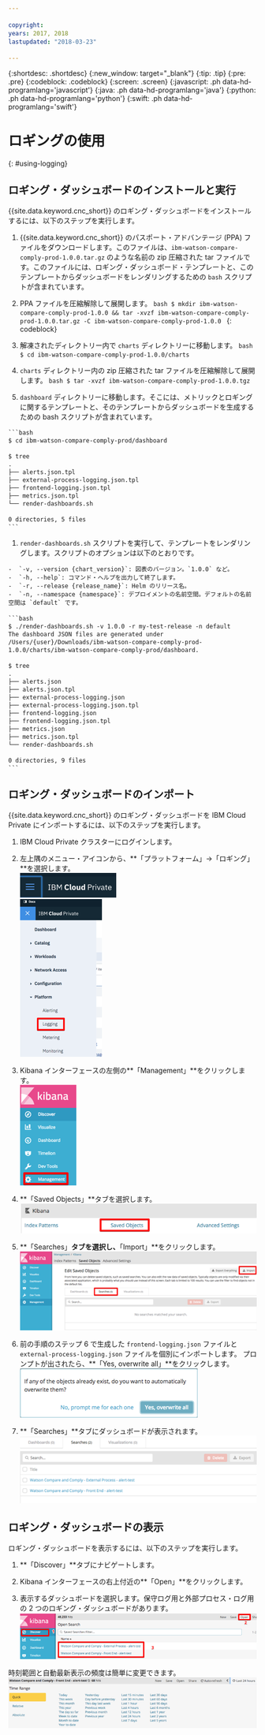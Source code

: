 ```yaml
---

copyright:
years: 2017, 2018
lastupdated: "2018-03-23"

---
```


{:shortdesc: .shortdesc}
{:new_window: target="_blank"}
{:tip: .tip}
{:pre: .pre}
{:codeblock: .codeblock}
{:screen: .screen}
{:javascript: .ph data-hd-programlang='javascript'}
{:java: .ph data-hd-programlang='java'}
{:python: .ph data-hd-programlang='python'}
{:swift: .ph data-hd-programlang='swift'}

# ロギングの使用
{: #using-logging}

## ロギング・ダッシュボードのインストールと実行

{{site.data.keyword.cnc_short}} のロギング・ダッシュボードをインストールするには、以下のステップを実行します。

  1. {{site.data.keyword.cnc_short}} のパスポート・アドバンテージ (PPA) ファイルをダウンロードします。このファイルは、`ibm-watson-compare-comply-prod-1.0.0.tar.gz` のような名前の zip 圧縮された tar ファイルです。このファイルには、ロギング・ダッシュボード・テンプレートと、このテンプレートからダッシュボードをレンダリングするための `bash` スクリプトが含まれています。

  1. PPA ファイルを圧縮解除して展開します。
    ```bash
    $ mkdir ibm-watson-compare-comply-prod-1.0.0 && tar -xvzf ibm-watson-compare-comply-prod-1.0.0.tar.gz -C ibm-watson-compare-comply-prod-1.0.0
    ```
    {: codeblock}

  1. 解凍されたディレクトリー内で `charts` ディレクトリーに移動します。
    ```bash
    $ cd ibm-watson-compare-comply-prod-1.0.0/charts
    ```

  1. `charts` ディレクトリー内の zip 圧縮された tar ファイルを圧縮解除して展開します。
    ```bash
    $ tar -xvzf ibm-watson-compare-comply-prod-1.0.0.tgz
    ```

  1. `dashboard` ディレクトリーに移動します。そこには、メトリックとロギングに関するテンプレートと、そのテンプレートからダッシュボードを生成するための bash スクリプトが含まれています。


    ```bash
    $ cd ibm-watson-compare-comply-prod/dashboard

    $ tree
    .
    ├── alerts.json.tpl
    ├── external-process-logging.json.tpl
    ├── frontend-logging.json.tpl
    ├── metrics.json.tpl
    └── render-dashboards.sh

    0 directories, 5 files
    ```

  1. `render-dashboards.sh` スクリプトを実行して、テンプレートをレンダリングします。スクリプトのオプションは以下のとおりです。
  
    -  `-v, --version {chart_version}`: 図表のバージョン。`1.0.0` など。
    -  `-h, --help`: コマンド・ヘルプを出力して終了します。
    -  `-r, --release {release_name}`: Helm のリリース名。
    -  `-n, --namespace {namespace}`: デプロイメントの名前空間。デフォルトの名前空間は `default` です。

    ```bash
    $ ./render-dashboards.sh -v 1.0.0 -r my-test-release -n default
    The dashboard JSON files are generated under /Users/{user}/Downloads/ibm-watson-compare-comply-prod-1.0.0/charts/ibm-watson-compare-comply-prod/dashboard.

    $ tree
    .
    ├── alerts.json
    ├── alerts.json.tpl
    ├── external-process-logging.json
    ├── external-process-logging.json.tpl
    ├── frontend-logging.json
    ├── frontend-logging.json.tpl
    ├── metrics.json
    ├── metrics.json.tpl
    └── render-dashboards.sh

    0 directories, 9 files
    ```

## ロギング・ダッシュボードのインポート

{{site.data.keyword.cnc_short}} のロギング・ダッシュボードを IBM Cloud Private にインポートするには、以下のステップを実行します。

  1. IBM Cloud Private クラスターにログインします。

  1. 左上隅のメニュー・アイコンから、**「プラットフォーム」->「ロギング」**を選択します。<br />
    ![IBM Cloud Private のメニュー・アイコン](images/icp-menu.png) <br />
    ![「プラットフォーム」->「ロギング」メニュー](images/icp-logging.png)

  1. Kibana インターフェースの左側の**「Management」**をクリックします。<br />
    ![Kibana インターフェース](images/kibana.png)

  1. **「Saved Objects」**タブを選択します。
    ![「Saved Objects」タブ](images/saved-obj.png)

  1. **「Searches」**タブを選択し、**「Import」**をクリックします。
    ![「Searches」タブから「Import」](images/searches-import.png)

  1. 前の手順のステップ 6 で生成した `frontend-logging.json` ファイルと `external-process-logging.json` ファイルを個別にインポートします。 プロンプトが出されたら、**「Yes, overwrite all」**をクリックします。
     ![「Yes, overwrite all」プロンプト](images/overwrite-all.png)

  1. **「Searches」**タブにダッシュボードが表示されます。
     ![「Searches」タブのダッシュボード](images/searches-tab.png)

## ロギング・ダッシュボードの表示

ロギング・ダッシュボードを表示するには、以下のステップを実行します。

  1. **「Discover」**タブにナビゲートします。

  1. Kibana インターフェースの右上付近の**「Open」**をクリックします。

  1. 表示するダッシュボードを選択します。保守ログ用と外部プロセス・ログ用の 2 つのロギング・ダッシュボードがあります。
    ![ロギング・ダッシュボードの表示](images/kibana-dboards.png)

時刻範囲と自動最新表示の頻度は簡単に変更できます。
  ![時刻範囲と最新表示頻度の変更](images/log-dboard-change.png)

